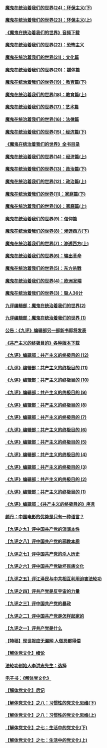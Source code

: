 #### [魔鬼在统治着我们的世界(24)：环保主义(下)](../pages/nsc422/n10695307.md?t=10131533) 

#### [魔鬼在统治着我们的世界(23)：环保主义(上)](../pages/nsc422/n10688613.md?t=10131533) 

#### [《魔鬼在统治着我们的世界》音频下载](../pages/nsc422/n10635553.md?t=10131533) 

#### [魔鬼在统治着我们的世界(22)：恐怖主义](../pages/nsc422/n10614727.md?t=10131533) 

#### [魔鬼在统治着我们的世界(21)：文化篇](../pages/nsc422/n10597706.md?t=10131533) 

#### [魔鬼在统治着我们的世界(20)：媒体篇](../pages/nsc422/n10586579.md?t=10131533) 

#### [魔鬼在统治着我们的世界(19)：教育篇(下)](../pages/nsc422/n10564808.md?t=10131533) 

#### [魔鬼在统治着我们的世界(18)：教育篇(上)](../pages/nsc422/n10526970.md?t=10131533) 

#### [魔鬼在统治着我们的世界(17)：艺术篇](../pages/nsc422/n10499093.md?t=10131533) 

#### [魔鬼在统治着我们的世界(16)：法律篇](../pages/nsc422/n10485969.md?t=10131533) 

#### [魔鬼在统治着我们的世界(15)：经济篇(下)](../pages/nsc422/n10469975.md?t=10131533) 

#### [《魔鬼在统治着我们的世界》全书目录](../pages/nsc422/n10464261.md?t=10131533) 

#### [魔鬼在统治着我们的世界(14)：经济篇(上)](../pages/nsc422/n10457370.md?t=10131533) 

#### [魔鬼在统治着我们的世界(13)：政治篇(下)](../pages/nsc422/n10448270.md?t=10131533) 

#### [魔鬼在统治着我们的世界(12)：政治篇(上)](../pages/nsc422/n10444576.md?t=10131533) 

#### [魔鬼在统治着我们的世界(11)：家庭篇(下)](../pages/nsc422/n10440961.md?t=10131533) 

#### [魔鬼在统治着我们的世界(10)：家庭篇(上)](../pages/nsc422/n10435448.md?t=10131533) 

#### [魔鬼在统治着我们的世界(9)：信仰篇](../pages/nsc422/n10432159.md?t=10131533) 

#### [魔鬼在统治着我们的世界(8)：渗透西方(下)](../pages/nsc422/n10429603.md?t=10131533) 

#### [魔鬼在统治着我们的世界(7)：渗透西方(上)](../pages/nsc422/n10426013.md?t=10131533) 

#### [魔鬼在统治着我们的世界(6)：输出革命](../pages/nsc422/n10421536.md?t=10131533) 

#### [魔鬼在统治着我们的世界(5)：东方杀戮](../pages/nsc422/n10417707.md?t=10131533) 

#### [魔鬼在统治着我们的世界(4)：欧洲发端](../pages/nsc422/n10414890.md?t=10131533) 

#### [魔鬼在统治着我们的世界(3)：毁人36计](../pages/nsc422/n10411583.md?t=10131533) 

#### [九评编辑部：魔鬼在统治着我们的世界(2)](../pages/nsc422/n10410036.md?t=10131533) 

#### [九评编辑部：魔鬼在统治着我们的世界 (1)](../pages/nsc422/n10406825.md?t=10131533) 

#### [公告：《九评》编辑部另一部新书即将发表](../pages/nsc422/n10405104.md?t=10131533) 

#### [《共产主义的终极目的》各种版本下载](../pages/nsc422/n10022138.md?t=10131533) 

#### [《九评》编辑部：共产主义的终极目的 (12)](../pages/nsc422/n9933272.md?t=10131533) 

#### [《九评》编辑部：共产主义的终极目的 (11)](../pages/nsc422/n9924973.md?t=10131533) 

#### [《九评》编辑部：共产主义的终极目的 (10)](../pages/nsc422/n9920883.md?t=10131533) 

#### [《九评》编辑部：共产主义的终极目的 (9)](../pages/nsc422/n9916363.md?t=10131533) 

#### [《九评》编辑部：共产主义的终极目的 (8)](../pages/nsc422/n9912488.md?t=10131533) 

#### [《九评》编辑部：共产主义的终极目的 (7)](../pages/nsc422/n9901176.md?t=10131533) 

#### [《九评》编辑部：共产主义的终极目的 (6)](../pages/nsc422/n9899359.md?t=10131533) 

#### [《九评》编辑部：共产主义的终极目的 (5)](../pages/nsc422/n9893174.md?t=10131533) 

#### [《九评》编辑部：共产主义的终极目的 (4)](../pages/nsc422/n9891246.md?t=10131533) 

#### [《九评》编辑部：共产主义的终极目的 (3)](../pages/nsc422/n9879879.md?t=10131533) 

#### [《九评》编辑部：共产主义的终极目的 (2)](../pages/nsc422/n9876205.md?t=10131533) 

#### [《九评》编辑部：共产主义的终极目的 (1)](../pages/nsc422/n9865857.md?t=10131533) 

#### [《九评》编辑部：《共产主义的终极目的》序言](../pages/nsc422/n9862666.md?t=10131533) 

#### [颜丹：中国电影的优势是只有一种语言？](../pages/nsc422/n9583062.md?t=10131533) 

#### [【九评之九】评中国共产党的流氓本性](../pages/nsc422/n737542.md?t=10131533) 

#### [【九评之八】评中国共产党的邪教本质](../pages/nsc422/n735942.md?t=10131533) 

#### [【九评之七】评中国共产党的杀人历史](../pages/nsc422/n733806.md?t=10131533) 

#### [【九评之六】评中国共产党破坏民族文化](../pages/nsc422/n731667.md?t=10131533) 

#### [【九评之五】评江泽民与中共相互利用迫害法轮功](../pages/nsc422/n730058.md?t=10131533) 

#### [【九评之四】评共产党是反宇宙的力量](../pages/nsc422/n727814.md?t=10131533) 

#### [【九评之三】评中国共产党的暴政](../pages/nsc422/n725597.md?t=10131533) 

#### [【九评之二】评中国共产党是怎样起家的](../pages/nsc422/n723946.md?t=10131533) 

#### [【九评之一】评共产党是什么](../pages/nsc422/n722529.md?t=10131533) 

#### [【特稿】现世报应无漏网 人做恶都得偿](../pages/nsc422/n4215167.md?t=10131533) 

#### [【解体党文化】绪论](../pages/nsc422/n1449356.md?t=10131533) 

#### [法轮功创始人李洪志先生：选择](../pages/nsc422/n3580738.md?t=10131533) 

#### [电子书：《解体党文化》](../pages/nsc422/n1573484.md?t=10131533) 

#### [【解体党文化】后记](../pages/nsc422/n1531999.md?t=10131533) 

#### [【解体党文化】之八：习惯性的党文化思维(下)](../pages/nsc422/n1526477.md?t=10131533) 

#### [【解体党文化】之八：习惯性的党文化思维(上)](../pages/nsc422/n1520631.md?t=10131533) 

#### [【解体党文化】之七：生活中的党文化(下)](../pages/nsc422/n1513446.md?t=10131533) 

#### [【解体党文化】之七：生活中的党文化(上)](../pages/nsc422/n1509358.md?t=10131533) 

